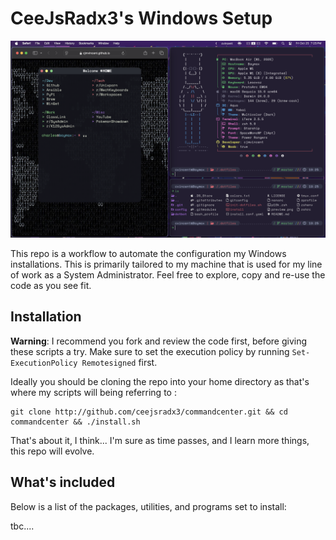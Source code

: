 # CeeJsRadx3's Windows Setup

![windows preview](https://raw.githubusercontent.com/ceejsradx3/dotfiles/master/preview.png)

This repo is a workflow to automate the configuration my Windows installations. This is primarily tailored to my machine that is used for my line of work as a System Administrator. Feel free to explore, copy and re-use the code as you see fit.

## Installation

**Warning**: I recommend you fork and review the code first, before giving these scripts
a try. Make sure to set the execution policy by running `Set-ExecutionPolicy Remotesigned` first.

Ideally you should be cloning the repo into your home directory as that's where my scripts will being referring to :

    git clone http://github.com/ceejsradx3/commandcenter.git && cd commandcenter && ./install.sh

That's about it, I think... I'm sure as time passes, and I learn more things, this repo will evolve.

## What's included

Below is a list of the packages, utilities, and programs set to install:

tbc....
